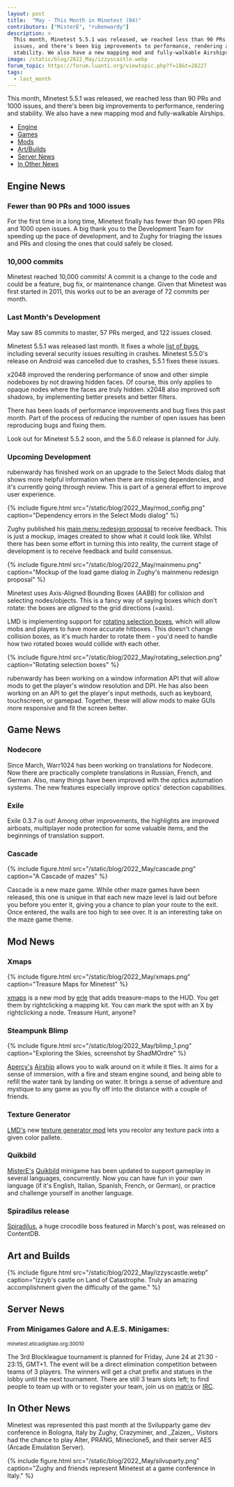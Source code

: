 ```yaml
---
layout: post
title:  "May - This Month in Minetest (04)"
contributors: ["MisterE", "rubenwardy"]
description: >
  This month, Minetest 5.5.1 was released, we reached less than 90 PRs and 1000
  issues, and there's been big improvements to performance, rendering and
  stability. We also have a new mapping mod and fully-walkable Airships.
image: /static/blog/2022_May/izzyscastle.webp
forum_topic: https://forum.luanti.org/viewtopic.php?f=18&t=28227
tags:
  - last_month
---
```


This month, Minetest 5.5.1 was released, we reached less than 90 PRs and 1000
issues, and there's been big improvements to performance, rendering and
stability. We also have a new mapping mod and fully-walkable Airships.

<!-- more -->

*  [Engine](#engine)
*  [Games](#games)
*  [Mods](#mods)
*  [Art/Builds](#art)
*  [Server News](#s-news)
*  [In Other News](#o-news)


## Engine News <a name="engine"></a>

### Fewer than 90 PRs and 1000 issues

For the first time in a long time, Minetest finally has fewer than 90 open PRs
and 1000 open issues. A big thank you to the Development Team for speeding up
the pace of development, and to Zughy for triaging the issues and PRs and
closing the ones that could safely be closed.

### 10,000 commits

Minetest reached 10,000 commits! A commit is a change to the code and could be
a feature, bug fix, or maintenance change. Given that Minetest was first started
in 2011, this works out to be an average of 72 commits per month.

### Last Month's Development

May saw 85 commits to master, 57 PRs merged, and 122 issues closed.

Minetest 5.5.1 was released last month. It fixes a whole
[list of bugs](https://dev.minetest.net/Changelog#5.5.0_.E2.86.92_5.5.1),
including several security issues resulting in crashes. Minetest 5.5.0's
release on Android was cancelled due to crashes, 5.5.1 fixes these issues.

x2048 improved the rendering performance of snow and other simple nodeboxes by
not drawing hidden faces. Of course, this only applies to opaque nodes where the
faces are truly hidden. x2048 also improved soft shadows, by implementing
better presets and better filters.

There has been loads of performance improvements and bug fixes this past month.
Part of the process of reducing the number of open issues has been reproducing
bugs and fixing them.

Look out for Minetest 5.5.2 soon, and the 5.6.0 release is planned
for July.

### Upcoming Development

rubenwardy has finished work on an upgrade to the Select Mods dialog that shows
more helpful information when there are missing dependencies, and it's currently
going through review. This is part of a general effort to improve user experience.

{% include figure.html src="/static/blog/2022_May/mod_config.png" caption="Dependency errors in the Select Mods dialog" %}

Zughy published his
[main menu redesign proposal](https://github.com/minetest/minetest/issues/6733#issuecomment-1130349592)
to receive feedback. This is just a mockup, images created to show what it could
look like. Whilst there has been some effort in turning this into reality, the
current stage of development is to receive feedback and build consensus.

{% include figure.html src="/static/blog/2022_May/mainmenu.png" caption="Mockup of the load game dialog in Zughy's mainmenu redesign proposal" %}

Minetest uses Axis-Aligned Bounding Boxes (AABB) for collision and selecting
nodes/objects. This is a fancy way of saying boxes which don't rotate: the boxes
are *aligned* to the grid directions (=axis).

LMD is implementing support for
[rotating selection boxes](https://github.com/minetest/minetest/pull/12379),
which will allow mobs and players to have more accurate hitboxes. This doesn't
change collision boxes, as it's much harder to rotate them - you'd need to
handle how two rotated boxes would collide with each other.

{% include figure.html src="/static/blog/2022_May/rotating_selection.png" caption="Rotating selection boxes" %}

rubenwardy has been working on a window information API that will allow mods to
get the player's window resolution and DPI. He has also been working on an API
to get the player's input methods, such as keyboard, touchscreen, or gamepad.
Together, these will allow mods to make GUIs more responsive and fit the screen
better.

## Game News <a name="games"></a>

### Nodecore
Since March, Warr1024 has been working on translations for Nodecore. Now there
are practically complete translations in Russian, French, and German. Also, many
things have been improved with the optics automation systems. The new features
especially improve optics' detection capabilities.

### Exile
Exile 0.3.7 is out! Among other improvements, the highlights are improved
airboats, multiplayer node protection for some valuable items, and the
beginnings of translation support.

### Cascade

{% include figure.html src="/static/blog/2022_May/cascade.png" caption="A Cascade of mazes" %}

Cascade is a new maze game. While other maze games have been released, this one
is unique in that each new maze level is laid out before you before you enter
it, giving you a chance to plan your route to the exit. Once entered, the walls
are too high to see over. It is an interesting take on the maze game theme.

## Mod News <a name="mods"></a>

### Xmaps
{% include figure.html src="/static/blog/2022_May/xmaps.png" caption="Treasure Maps for Minetest" %}

[xmaps](https://content.luanti.org/packages/erlehmann/xmaps/) is a new mod by [erle](https://content.luanti.org/users/erlehmann/) that adds treasure-maps to
the HUD. You get them by rightclicking a mapping kit. You can mark the spot with
an X by rightclicking a node. Treasure Hunt, anyone?

### Steampunk Blimp

{% include figure.html src="/static/blog/2022_May/blimp_1.png" caption="Exploring the Skies, screenshot by ShadMOrdre" %}

[Apercy's](https://content.luanti.org/users/apercy/)
[Airship](https://content.luanti.org/packages/apercy/steampunk_blimp/) allows
you to walk around on it while it flies. It aims for a sense of immersion, with
a fire and steam engine sound, and being able to refill the water tank by
landing on water. It brings a sense of adventure and mystique to any game as
you fly off into the distance with a couple of friends.

### Texture Generator
[LMD's](https://content.luanti.org/users/LMD/) new [texture generator
mod](https://content.luanti.org/packages/LMD/texgen/) lets you recolor any
texture pack into a given color pallete.

### Quikbild
[MisterE's](https://content.luanti.org/users/MisterE/)
[Quikbild](https://content.luanti.org/packages/MisterE/quikbild/) minigame has
been updated to support gameplay in several languages, concurrently. Now you can
have fun in your own language (if it's English, Italian, Spanish, French, or
German), or practice and challenge yourself in another language.

### Spiradilus release
[Spiradilus](https://content.luanti.org/packages/ElCeejo/spiradilus/),
a huge crocodile boss featured in March's post, was released on ContentDB.

## Art and Builds <a name="art"></a>

{% include figure.html src="/static/blog/2022_May/izzyscastle.webp" caption="Izzyb's castle on Land of Catastrophe. Truly an amazing accomplishment given the difficulty of the game." %}

## Server News <a name="s-news"></a>

### From Minigames Galore and A.E.S. Minigames:
<sub>minetest.eticadigitale.org:30010</sub>

The 3rd Blockleague tournament is planned for Friday, June 24 at 21:30 - 23:15,
GMT+1. The event will be a direct elimination competition between teams of 3
players. The winners will get a chat prefix and statues in the lobby until the
next tournament. There are still 3 team slots left; to find people to team up
with or to register your team, join us on
[matrix](https://matrix.to/#/#arcadeemulationserver:matrix.org) or
[IRC](https://kiwiirc.com/nextclient/irc.freeirc.org#minigames-discuss).

## In Other News <a name="o-news"></a>

Minetest was represented this past month at the Svilupparty game dev conference
in Bologna, Italy by Zughy, Crazyminer, and \_Zaizen\_. Visitors had the chance
to play Alter, PRANG, Mineclone5, and their server AES (Arcade Emulation
Server).

{% include figure.html src="/static/blog/2022_May/silvuparty.png" caption="Zughy and friends represent Minetest at a game conference in Italy." %}
